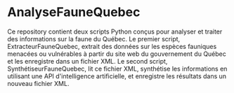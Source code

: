 # AnalyseFauneQuebec

Ce repository contient deux scripts Python conçus pour analyser et traiter des informations sur la faune du Québec. Le premier script, ExtracteurFauneQuebec, extrait des données sur les espèces fauniques menacées ou vulnérables à partir du site web du gouvernement du Québec et les enregistre dans un fichier XML. Le second script, SynthétiseurFauneQuebec, lit ce fichier XML, synthétise les informations en utilisant une API d'intelligence artificielle, et enregistre les résultats dans un nouveau fichier XML.
